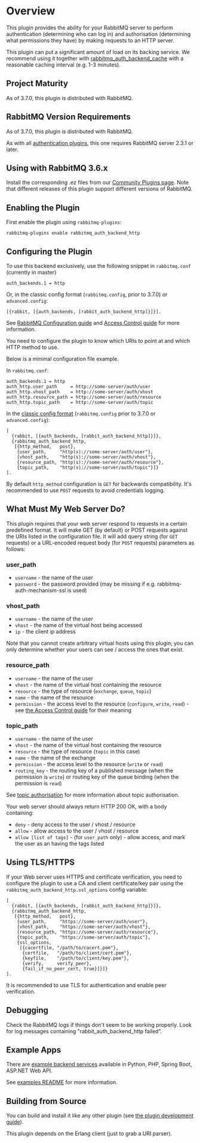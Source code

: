 # Overview

This plugin provides the ability for your RabbitMQ server to perform
authentication (determining who can log in) and authorisation
(determining what permissions they have) by making requests to an HTTP
server.

This plugin can put a significant amount of load on its backing service.
We recommend using it together with [rabbitmq_auth_backend_cache](http://github.com/rabbitmq/rabbitmq-auth-backend-cache)
with a reasonable caching interval (e.g. 1-3 minutes).


## Project Maturity

As of 3.7.0, this plugin is distributed with RabbitMQ.


## RabbitMQ Version Requirements

As of 3.7.0, this plugin is distributed with RabbitMQ.

As with all [authentication plugins](http://rabbitmq.com/access-control.html), this one requires RabbitMQ server
2.3.1 or later.

## Using with RabbitMQ 3.6.x

Install the corresponding .ez files from our
[Community Plugins page](http://www.rabbitmq.com/community-plugins.html). Note that different
releases of this plugin support different versions of RabbitMQ.

## Enabling the Plugin

First enable the plugin using `rabbitmq-plugins`:

    rabbitmq-plugins enable rabbitmq_auth_backend_http


## Configuring the Plugin

To use this backend exclusively, use the following snippet in `rabbitmq.conf` (currently
in master)

    auth_backends.1 = http

Or, in the classic config format (`rabbitmq.config`, prior to 3.7.0) or `advanced.config`:

    [{rabbit, [{auth_backends, [rabbit_auth_backend_http]}]}].

See [RabbitMQ Configuration guide](http://www.rabbitmq.com/configure.html) and
[Access Control guide](http://rabbitmq.com/access-control.html) for more information.

You need to configure the plugin to know which URIs to point at
and which HTTP method to use.

Below is a minimal configuration file example.

In `rabbitmq.conf`:

    auth_backends.1 = http
    auth_http.user_path     = http://some-server/auth/user
    auth_http.vhost_path    = http://some-server/auth/vhost
    auth_http.resource_path = http://some-server/auth/resource
    auth_http.topic_path    = http://some-server/auth/topic

In the [classic config format](http://www.rabbitmq.com/configure.html) (`rabbitmq.config` prior to 3.7.0 or `advanced.config`):

    [
      {rabbit, [{auth_backends, [rabbit_auth_backend_http]}]},
      {rabbitmq_auth_backend_http,
       [{http_method,   post},
        {user_path,     "http(s)://some-server/auth/user"},
        {vhost_path,    "http(s)://some-server/auth/vhost"},
        {resource_path, "http(s)://some-server/auth/resource"},
        {topic_path,    "http(s)://some-server/auth/topic"}]}
    ].

By default `http_method` configuration is `GET` for backwards compatibility. It's recommended
to use `POST` requests to avoid credentials logging.

## What Must My Web Server Do?

This plugin requires that your web server respond to requests in a
certain predefined format. It will make GET (by default) or POST requests
against the URIs listed in the configuration file. It will add query string
(for `GET` requests) or a URL-encoded request body (for `POST` requests) parameters as follows:

### user_path

* `username` - the name of the user
* `password` - the password provided (may be missing if e.g. rabbitmq-auth-mechanism-ssl is used)

### vhost_path

* `username`   - the name of the user
* `vhost`      - the name of the virtual host being accessed
* `ip`         - the client ip address

Note that you cannot create arbitrary virtual hosts using this plugin; you can only determine whether your users can see / access the ones that exist.

### resource_path

* `username`    - the name of the user
* `vhost`       - the name of the virtual host containing the resource
* `resource`    - the type of resource (`exchange`, `queue`, `topic`)
* `name`        - the name of the resource
* `permission`  - the access level to the resource (`configure`, `write`, `read`) - see [the Access Control guide](http://www.rabbitmq.com/access-control.html) for their meaning

### topic_path

* `username`    - the name of the user
* `vhost`       - the name of the virtual host containing the resource
* `resource`    - the type of resource (`topic` in this case)
* `name`        - the name of the exchange
* `permission`  - the access level to the resource (`write` or `read`)
* `routing_key` - the routing key of a published message (when the permission is `write`)
or routing key of the queue binding (when the permission is `read`)

See [topic authorisation](http://www.rabbitmq.com/access-control.html#topic-authorisation) for more information
about topic authorisation.

Your web server should always return HTTP 200 OK, with a body
containing:

* `deny`  - deny access to the user / vhost / resource
* `allow` - allow access to the user / vhost / resource
* `allow [list of tags]` - (for `user_path` only) - allow access, and mark the user as an having the tags listed

## Using TLS/HTTPS

If your Web server uses HTTPS and certificate verification, you need to
configure the plugin to use a CA and client certificate/key pair using the `rabbitmq_auth_backend_http.ssl_options` config variable:

    [
      {rabbit, [{auth_backends, [rabbit_auth_backend_http]}]},
      {rabbitmq_auth_backend_http,
       [{http_method,   post},
        {user_path,     "https://some-server/auth/user"},
        {vhost_path,    "https://some-server/auth/vhost"},
        {resource_path, "https://some-server/auth/resource"},
        {topic_path,    "https://some-server/auth/topic"},
        {ssl_options,
         [{cacertfile, "/path/to/cacert.pem"},
          {certfile,   "/path/to/client/cert.pem"},
          {keyfile,    "/path/to/client/key.pem"},
          {verify,     verify_peer},
          {fail_if_no_peer_cert, true}]}]}
    ].

It is recommended to use TLS for authentication and enable peer verification.


## Debugging

Check the RabbitMQ logs if things don't seem to be working
properly. Look for log messages containing "rabbit_auth_backend_http
failed".

## Example Apps

There are [example backend services](./examples) available in Python, PHP, Spring Boot, ASP.NET Web API.

See [examples README](./examples/README.md) for more information.

## Building from Source

You can build and install it like any other plugin (see
[the plugin development guide](http://www.rabbitmq.com/plugin-development.html)).

This plugin depends on the Erlang client (just to grab a URI parser).
